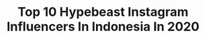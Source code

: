 ---
title: Top 10 Hypebeast Instagram Influencers In Indonesia In 2020
description: >-
  Find top hypebeast Instagram influencers in Indonesia in 2020. Most popular hashtags: #hypebeast #hypebeaststyle #indobikelifestyle #indonesia.
platform: Instagram
hits: 87
text_top: See the top-rated Instagram influencers on inBeat.
text_bottom: inBeat has 87 Instagram influencers like this in Indonesia for you to pitch.
profiles:
  - username: "christianhadianto"
    fullname: >-
      Christian Bryan Hadianto
    bio: >-
      💍 @miraclejewelryid 👖 @hypebeastmiracle 🚙 @mtechexhaust Business Inquiries : Email/DM
    location: "Indonesia"
    followers: 26795
    engagement: 416
    commentsToLikes: 0.006808
    id: ck6to9ytpcx8a0j71oz5vjadq
    verified: false
    hashtags: "#speedloverz, #dwp2019, #bmw, #photooftheday"
  - username: "ikamil1"
    fullname: >-
      Ibrahim Kamil
    bio: >-
      
    location: "Indonesia"
    followers: 77000
    engagement: 585
    commentsToLikes: 0.025532
    id: ck15q96sv1pd30i19htz5bgyd
    verified: false
    hashtags: "#nevertoolavish, #hypebeast, #urbansneakersociety, #lazadacybercombat"
  - username: "16district"
    fullname: >-
      Steven Sendy
    bio: >-
      20🔥
    location: "Indonesia"
    followers: 11314
    engagement: 822
    commentsToLikes: 0.047100
    id: ck15r9i996tk20i191i3pr4ta
    verified: false
    hashtags: "#tonesbox, #wwgrams, #fatalframes, #photoshop"
  - username: "johankriis"
    fullname: >-
      𝙹𝚘𝚑𝚊𝚗 𝙺𝚛𝚒𝚜
    bio: >-
      MAXI PILOT ⚡️ —— 💰@stupproti 💰@shopbeatbox 💰@cuansupply.id 🎗@ridingmajalengka 🎤@majalengkabeatbox ---- 📩 Dm for business ----
    location: "Indonesia"
    followers: 10549
    engagement: 699
    commentsToLikes: 0.050932
    id: ckapbd1f3zgp00i784gdiwqxe
    verified: false
    hashtags: "#rucasxbimopd, #ridingmajalengka, #yamahanmax, #shoeimotegi2"
  - username: "neisya_aprilia"
    fullname: >-
      Neisya aprilia
    bio: >-
      Endorse / pp via dm admin : @robbysetiawan00 📩 📍Bandung
    location: "Indonesia"
    followers: 20853
    engagement: 686
    commentsToLikes: 0.014078
    id: ck6udfbitkrfl0j71prm18afl
    verified: false
    hashtags: "#kidsstyle, #kidsofinstagram, #kidsfashion, #fashionkids"
  - username: "aldiirwandi26"
    fullname: >-
      Muhamad Aldi Irwandi
    bio: >-
      📩 : aldiirwandi123@gmail.com 📍 : +62/Jakarta
    location: "Indonesia"
    followers: 5430
    engagement: 2182
    commentsToLikes: 0.016387
    id: ck6u2h8qcrtbl0j71ccndmo3m
    verified: false
    hashtags: "#sportbikeaddicts, #helmetlovers, #sportbikeindonesia, #cscmotospeed"
  - username: "zidane_lazuardi"
    fullname: >-
      ZL
    bio: >-
      Drone pilot, Videographer @play.indonesia - YouTube Click Link Bio ⬇️
    location: "Indonesia"
    followers: 7905
    engagement: 2305
    commentsToLikes: 0.020694
    id: ckaoqqn2rjx0k0i787h2489v0
    verified: false
    hashtags: "#yamahar25, #bandung, #cscmotospeed, #under250indo"
  - username: "bilx_art"
    fullname: >-
      🇧 🇮 🇱 🇽  ⷶ ͬ ͭ
    bio: >-
      🦄Artist 💫 All art by me🌈😸 🌟🇲🇨 I N D O N E S I A 🇲🇨🌟 🦄Doodler, illustrator, realism🙀 🦄Use #bilxdoodles 🙌 🦄My talent since I was little✌🏻
    location: "Indonesia"
    followers: 8929
    engagement: 831
    commentsToLikes: 0.058176
    id: ckaox9qb9cei20i78ztyshtqi
    verified: false
    hashtags: "#astro, #flower, #pennywise, #artistsoninstagram"
  - username: "imamturmudzi02"
    fullname: >-
      𝐈𝐦𝐚𝐦 𝐓𝐮𝐫𝐦𝐮𝐝𝐳𝐢
    bio: >-
      Fashion - Travel - Lifestye - Photographer DM/Email For Business Inquiry 📩turmudii75@gmail.com 📍Jakarta 🇲🇨
    location: "Indonesia"
    followers: 21647
    engagement: 292
    commentsToLikes: 0.152284
    id: ck15sbv6xc82h0i19xe3wbmrt
    verified: false
    hashtags: "#hypebeaststyle, #follow, #lookbookindonesia, #menstyle"
  - username: "firman_saksono"
    fullname: >-
      Firman_Saksono
    bio: >-
      🏠 Kebumen - Solo 📧 Firmansaksono@gmail.com
    location: "Indonesia"
    followers: 5990
    engagement: 523
    commentsToLikes: 0.093621
    id: ck5hj0oznfsrp0i11sxrabroq
    verified: false
    hashtags: "#4x5feed, #wonosobo, #lazyshutters, #portraitmood"
---